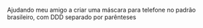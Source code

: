 Ajudando meu amigo a criar uma máscara para telefone no padrão brasileiro, com DDD separado por parênteses
